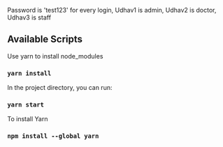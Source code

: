Password is 'test123' for every login,
Udhav1 is admin,
Udhav2 is doctor,
Udhav3 is staff


## Available Scripts

Use yarn to install node_modules

### `yarn install`

In the project directory, you can run:

### `yarn start`

To install Yarn

### `npm install --global yarn`
